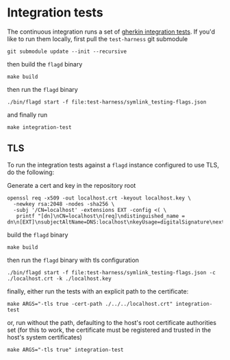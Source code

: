 # Integration tests

The continuous integration runs a set of [gherkin integration tests](https://github.com/open-feature/test-harness/blob/main/features).
If you'd like to run them locally, first pull the `test-harness` git submodule
```
git submodule update --init --recursive
```
then build the `flagd` binary
```
make build
```
then run the `flagd` binary
```
./bin/flagd start -f file:test-harness/symlink_testing-flags.json
```
and finally run
```
make integration-test
```

## TLS

To run the integration tests against a `flagd` instance configured to use TLS, do the following:

Generate a cert and key in the repository root
```
openssl req -x509 -out localhost.crt -keyout localhost.key \
  -newkey rsa:2048 -nodes -sha256 \
  -subj '/CN=localhost' -extensions EXT -config <( \
   printf "[dn]\nCN=localhost\n[req]\ndistinguished_name = dn\n[EXT]\nsubjectAltName=DNS:localhost\nkeyUsage=digitalSignature\nextendedKeyUsage=serverAuth")
```
build the `flagd` binary
```
make build
```
then run the `flagd` binary with tls configuration
```
./bin/flagd start -f file:test-harness/symlink_testing-flags.json -c ./localhost.crt -k ./localhost.key
```
finally, either run the tests with an explicit path to the certificate:
```
make ARGS="-tls true -cert-path ./../../localhost.crt" integration-test
```
or, run without the path, defaulting to the host's root certificate authorities set (for this to work, the certificate must be registered and trusted in the host's system certificates)
```
make ARGS="-tls true" integration-test
```
